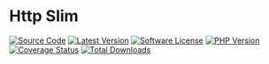 # Http Slim

<!-- BADGES_START -->
[![Source Code][badge-source]][source]
[![Latest Version][badge-release]][packagist]
[![Software License][badge-license]][license]
[![PHP Version][badge-php]][php]
[![Coverage Status][badge-coverage]][coverage]
[![Total Downloads][badge-downloads]][downloads]

[badge-source]: http://img.shields.io/badge/source-JustSteveKing/http-slim-blue.svg?style=flat-square
[badge-release]: https://img.shields.io/packagist/v/juststeveking/http-slim.svg?style=flat-square&label=release
[badge-license]: https://img.shields.io/packagist/l/juststeveking/http-slim.svg?style=flat-square
[badge-php]: https://img.shields.io/packagist/php-v/juststeveking/http-slim.svg?style=flat-square

[badge-coverage]: https://img.shields.io/coveralls/github/juststeveking/http-slim/master.svg?style=flat-square
[badge-downloads]: https://img.shields.io/packagist/dt/juststeveking/http-slim.svg?style=flat-square&colorB=mediumvioletred

[source]: https://github.com/JustSteveKing/http-slim
[packagist]: https://packagist.org/packages/juststeveking/http-slim
[license]: https://github.com/JustSteveKing/http-slim/blob/master/LICENSE
[php]: https://php.net
[coverage]: https://coveralls.io/r/JustSteveKing/http-slim?branch=master
[downloads]: https://packagist.org/packages/juststeveking/http-slim
<!-- BADGES_END -->